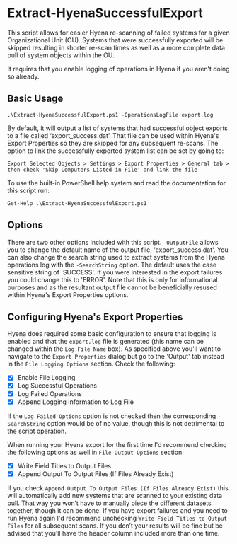 # Extract-HyenaSuccessfulExport
This script allows for easier Hyena re-scanning of failed systems for a given Organizational Unit (OU).  Systems that were successfully exported will be skipped resulting in shorter re-scan times as well as a more complete data pull of system objects within the OU.

It requires that you enable logging of operations in Hyena if you aren’t doing so already.

## Basic Usage

    .\Extract-HyenaSuccessfulExport.ps1 -OperationsLogFile export.log

By default, it will output a list of systems that had successful object exports to a file called ‘export_success.dat’.  That file can be used within Hyena's Export Properties so they are skipped for any subsequent re-scans.  The option to link the successfully exported system list can be set by going to:

    Export Selected Objects > Settings > Export Properties > General tab > then check 'Skip Computers Listed in File' and link the file

To use the built-in PowerShell help system and read the documentation for this script run:

    Get-Help .\Extract-HyenaSuccessfulExport.ps1

## Options

There are two other options included with this script.  `-OutputFile` allows you to change the default name of the output file, 'export_success.dat'.  You can also change the search string used to extract systems from the Hyena operations log with the `-SearchString` option.  The default uses the case sensitive string of 'SUCCESS'.  If you were interested in the export failures you could change this to 'ERROR'.  Note that this is only for informational purposes and as the resultant output file cannot be beneficially resused within Hyena's Export Properties options.

## Configuring Hyena's Export Properties

Hyena does required some basic configuration to ensure that logging is enabled and that the `export.log` file is generated (this name can be changed within the `Log File Name` box).  As specified above you'll want to navigate to the `Export Properties` dialog but go to the 'Output' tab instead in the `File Logging Options` section.  Check the following:

- [x] Enable File Logging
- [x] Log Successful Operations  
- [x] Log Failed Operations
- [x] Append Logging Information to Log File

If the `Log Failed Options` option is not checked then the corresponding `-SearchString` option would be of no value, though this is not detrimental to the script operation.

When running your Hyena export for the first time I'd recommend checking the following options as well in `File Output Options` section:

- [x] Write Field Titles to Output Files
- [x] Append Output To Output Files (If Files Already Exist)

If you check `Append Output To Output Files (If Files Already Exist)` this will automatically add new systems that are scanned to your existing data pull.  That way you won’t have to manually piece the different datasets together, though it can be done.  If you have export failures and you need to run Hyena again I'd recommend unchecking `Write Field Titles to Output Files` for all subsequent scans.  If you don’t your results will be fine but be advised that you’ll have the header column included more than one time.
